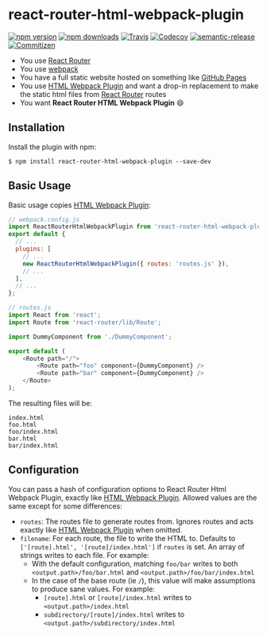 # react-router-html-webpack-plugin

[![npm version][npm-version-badge]][npm-url]
[![npm downloads][npm-downloads-badge]][npm-url]
[![Travis][travis-badge]][travis-url]
[![Codecov][codecov-badge]][codecov-url]
[![semantic-release][semantic-release-badge]][semantic-release-url]
[![Commitizen][commitizen-badge]][commitizen-url]

- You use [React Router][react-router-url]
- You use [webpack][webpack-url]
- You have a full static website hosted on something like [GitHub Pages][github-pages-url]
- You use [HTML Webpack Plugin][html-webpack-plugin-url] and want a drop-in replacement to make the static html files from [React Router][react-router-url] routes
- You want **React Router HTML Webpack Plugin** :smile:

## Installation

Install the plugin with npm:
```shell
$ npm install react-router-html-webpack-plugin --save-dev
```

## Basic Usage

Basic usage copies [HTML Webpack Plugin][html-webpack-plugin-usage-url]:

```javascript
// webpack.config.js
import ReactRouterHtmlWebpackPlugin from 'react-router-html-webpack-plugin';
export default {
  // ...
  plugins: [
    // ...
    new ReactRouterHtmlWebpackPlugin({ routes: 'routes.js' }),
    // ...
  ],
  // ...
};
```

```javascript
// routes.js
import React from 'react';
import Route from 'react-router/lib/Route';

import DummyComponent from './DummyComponent';

export default (
	<Route path="/">
		<Route path="foo" component={DummyComponent} />
		<Route path="bar" component={DummyComponent} />
	</Route>
);
```

The resulting files will be:

```
index.html
foo.html
foo/index.html
bar.html
bar/index.html
```

## Configuration

You can pass a hash of configuration options to React Router Html Webpack Plugin, exactly like [HTML Webpack Plugin][html-webpack-plugin-configuration-url]. Allowed values are the same except for some differences:

- `routes`: The routes file to generate routes from. Ignores routes and acts exactly like [HTML Webpack Plugin][html-webpack-plugin-url] when omitted.
- `filename`: For each route, the file to write the HTML to. Defaults to `['[route].html', '[route]/index.html']` if `routes` is set. An array of strings writes to each file. For example:
    - With the default configuration, matching `foo/bar` writes to both `<output.path>/foo/bar.html` and `<output.path>/foo/bar/index.html`
  - In the case of the base route (ie `/`), this value will make assumptions to produce sane values. For example:
    - `[route].html` or `[route]/index.html` writes to `<output.path>/index.html`
    - `subdirectory/[route]/index.html` writes to `<output.path>/subdirectory/index.html`

[codecov-badge]: https://img.shields.io/codecov/c/github/saiichihashimoto/react-router-html-webpack-plugin.svg?style=flat-square&maxAge=86400
[codecov-url]: https://codecov.io/gh/saiichihashimoto/react-router-html-webpack-plugin
[commitizen-badge]: https://img.shields.io/badge/commitizen-friendly-brightgreen.svg?style=flat-square&maxAge=86400
[commitizen-url]: http://commitizen.github.io/cz-cli
[github-pages-url]: https://pages.github.com
[html-webpack-plugin-configuration-url]: https://github.com/ampedandwired/html-webpack-plugin/blob/master/README.md#configuration
[html-webpack-plugin-usage-url]: https://github.com/ampedandwired/html-webpack-plugin/blob/master/README.md#basic-usage
[html-webpack-plugin-url]: https://www.npmjs.com/package/html-webpack-plugin
[npm-downloads-badge]: https://img.shields.io/npm/dm/react-router-html-webpack-plugin.svg?style=flat-square&maxAge=86400
[npm-version-badge]: https://img.shields.io/npm/v/react-router-html-webpack-plugin.svg?style=flat-square&maxAge=86400
[npm-url]: https://www.npmjs.com/package/react-router-html-webpack-plugin
[react-router-url]: https://www.npmjs.com/package/react-router
[semantic-release-badge]: https://img.shields.io/badge/%20%20%F0%9F%93%A6%F0%9F%9A%80-semantic--release-e10079.svg?style=flat-square
[semantic-release-url]: https://github.com/semantic-release/semantic-release
[travis-badge]: https://img.shields.io/travis/saiichihashimoto/react-router-html-webpack-plugin/master.svg?style=flat-square&maxAge=86400
[travis-url]: https://travis-ci.org/saiichihashimoto/react-router-html-webpack-plugin
[webpack-url]: http://webpack.github.io

